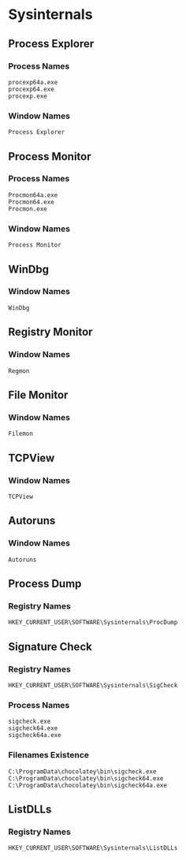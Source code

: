 # Sysinternals

## Process Explorer

### Process Names

```
procexp64a.exe
procexp64.exe
procexp.exe
```

### Window Names

```
Process Explorer
```

## Process Monitor

### Process Names

```
Procmon64a.exe
Procmon64.exe
Procmon.exe
```

### Window Names

```
Process Monitor
```

## WinDbg

### Window Names

```
WinDbg
```

## Registry Monitor

### Window Names

```
Regmon
```

## File Monitor

### Window Names

```
Filemon
```

## TCPView

### Window Names

```
TCPView
```

## Autoruns

### Window Names

```
Autoruns
```

## Process Dump

### Registry Names

```
HKEY_CURRENT_USER\SOFTWARE\Sysinternals\ProcDump
```

## Signature Check

### Registry Names

```
HKEY_CURRENT_USER\SOFTWARE\Sysinternals\SigCheck
```

### Process Names

```
sigcheck.exe
sigcheck64.exe
sigcheck64a.exe
```

### Filenames Existence

```
C:\ProgramData\chocolatey\bin\sigcheck.exe
C:\ProgramData\chocolatey\bin\sigcheck64.exe
C:\ProgramData\chocolatey\bin\sigcheck64a.exe
```

## ListDLLs

### Registry Names

```
HKEY_CURRENT_USER\SOFTWARE\Sysinternals\ListDLLs
```